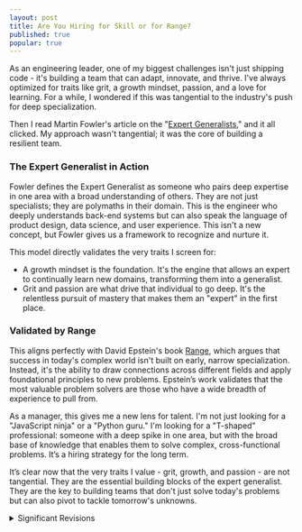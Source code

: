 ```yaml
---
layout: post
title: ​Are You Hiring for Skill or for Range?
published: true
popular: true
---
```

As an engineering leader, one of my biggest challenges isn't just shipping code - it's building a team that can adapt, innovate, and thrive. I've always optimized for traits like grit, a growth mindset, passion, and a love for learning. For a while, I wondered if this was tangential to the industry's push for deep specialization.

Then I read Martin Fowler's article on the "[Expert Generalists](https://martinfowler.com/articles/expert-generalist.html)," and it all clicked. My approach wasn't tangential; it was the core of building a resilient team.

### The Expert Generalist in Action
Fowler defines the Expert Generalist as someone who pairs deep expertise in one area with a broad understanding of others. They are not just specialists; they are polymaths in their domain. This is the engineer who deeply understands back-end systems but can also speak the language of product design, data science, and user experience. This isn't a new concept, but Fowler gives us a framework to recognize and nurture it.

This model directly validates the very traits I screen for:
 * A growth mindset is the foundation. It's the engine that allows an expert to continually learn new domains, transforming them into a generalist.
 * Grit and passion are what drive that individual to go deep. It's the relentless pursuit of mastery that makes them an "expert" in the first place.

### Validated by Range
This aligns perfectly with David Epstein's book [Range](https://davidepstein.com/), which argues that success in today's complex world isn't built on early, narrow specialization. Instead, it's the ability to draw connections across different fields and apply foundational principles to new problems. Epstein’s work validates that the most valuable problem solvers are those who have a wide breadth of experience to pull from.

As a manager, this gives me a new lens for talent. I'm not just looking for a "JavaScript ninja" or a "Python guru." I'm looking for a "T-shaped" professional: someone with a deep spike in one area, but with the broad base of knowledge that enables them to solve complex, cross-functional problems. It’s a hiring strategy for the long term.

It’s clear now that the very traits I value - grit, growth, and passion - are not tangential. They are the essential building blocks of the expert generalist. They are the key to building teams that don't just solve today's problems but can also pivot to tackle tomorrow's unknowns.

<details>
<summary>Significant Revisions</summary>
Originally published August 19th, 2025
</details>
